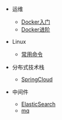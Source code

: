 <!-- _navbar.md -->

* 运维
  * [Docker入门](docker/docker01.md)
  * [Docker进阶](docker/docker02.md)

* Linux
  * [常用命令](linux/linux.md)
* 分布式技术栈
  * [SpringCloud](spring-cloud/cloud.md)
* 中间件
  * [ElasticSearch](es/es.md)
  * [mq](mq/rabbitmq.md)